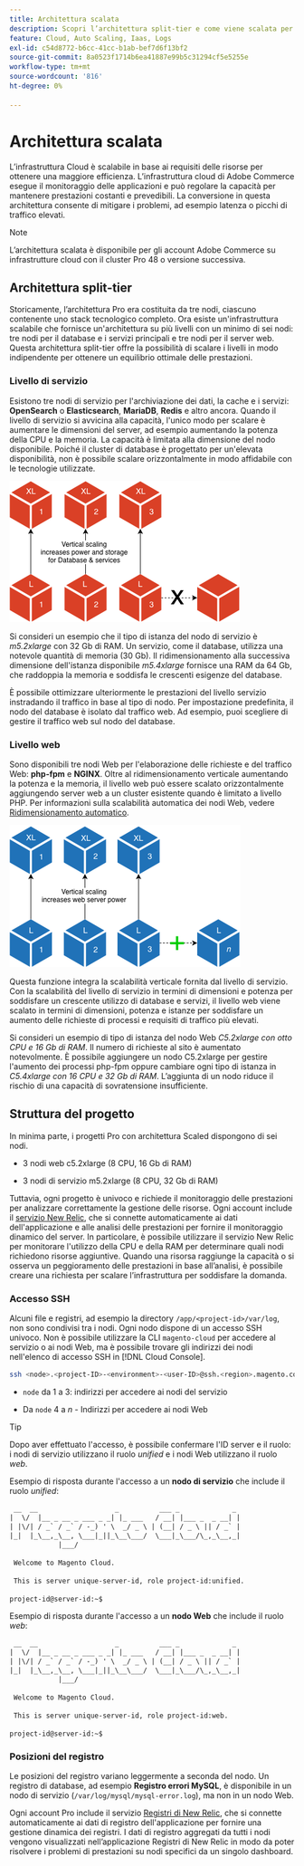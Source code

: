 ```yaml
---
title: Architettura scalata
description: Scopri l’architettura split-tier e come viene scalata per soddisfare la domanda.
feature: Cloud, Auto Scaling, Iaas, Logs
exl-id: c54d8772-b6cc-41cc-b1ab-bef7d6f13bf2
source-git-commit: 8a0523f1714b6ea41887e99b5c31294cf5e5255e
workflow-type: tm+mt
source-wordcount: '816'
ht-degree: 0%

---
```


# Architettura scalata

L’infrastruttura Cloud è scalabile in base ai requisiti delle risorse per ottenere una maggiore efficienza. L’infrastruttura cloud di Adobe Commerce esegue il monitoraggio delle applicazioni e può regolare la capacità per mantenere prestazioni costanti e prevedibili. La conversione in questa architettura consente di mitigare i problemi, ad esempio latenza o picchi di traffico elevati.

>[!NOTE]
>
>L’architettura scalata è disponibile per gli account Adobe Commerce su infrastrutture cloud con il cluster Pro 48 o versione successiva.

## Architettura split-tier

Storicamente, l’architettura Pro era costituita da tre nodi, ciascuno contenente uno stack tecnologico completo. Ora esiste un&#39;infrastruttura scalabile che fornisce un&#39;architettura su più livelli con un minimo di sei nodi: tre nodi per il database e i servizi principali e tre nodi per il server web. Questa architettura split-tier offre la possibilità di scalare i livelli in modo indipendente per ottenere un equilibrio ottimale delle prestazioni.

### Livello di servizio

Esistono tre nodi di servizio per l&#39;archiviazione dei dati, la cache e i servizi: **OpenSearch** o **Elasticsearch**, **MariaDB**, **Redis** e altro ancora. Quando il livello di servizio si avvicina alla capacità, l&#39;unico modo per scalare è aumentare le dimensioni del server, ad esempio aumentando la potenza della CPU e la memoria. La capacità è limitata alla dimensione del nodo disponibile. Poiché il cluster di database è progettato per un&#39;elevata disponibilità, non è possibile scalare orizzontalmente in modo affidabile con le tecnologie utilizzate.

![Scalabilità livello servizio](../../assets/scaling-service.png)

Si consideri un esempio che il tipo di istanza del nodo di servizio è _m5.2xlarge_ con 32 Gb di RAM. Un servizio, come il database, utilizza una notevole quantità di memoria (30 Gb). Il ridimensionamento alla successiva dimensione dell&#39;istanza disponibile _m5.4xlarge_ fornisce una RAM da 64 Gb, che raddoppia la memoria e soddisfa le crescenti esigenze del database.

È possibile ottimizzare ulteriormente le prestazioni del livello servizio instradando il traffico in base al tipo di nodo. Per impostazione predefinita, il nodo del database è isolato dal traffico web. Ad esempio, puoi scegliere di gestire il traffico web sul nodo del database.

### Livello web

Sono disponibili tre nodi Web per l&#39;elaborazione delle richieste e del traffico Web: **php-fpm** e **NGINX**. Oltre al ridimensionamento verticale aumentando la potenza e la memoria, il livello web può essere scalato orizzontalmente aggiungendo server web a un cluster esistente quando è limitato a livello PHP. Per informazioni sulla scalabilità automatica dei nodi Web, vedere [Ridimensionamento automatico](autoscaling.md).

![Ridimensionamento livello Web](../../assets/scaling-web.png)

Questa funzione integra la scalabilità verticale fornita dal livello di servizio. Con la scalabilità del livello di servizio in termini di dimensioni e potenza per soddisfare un crescente utilizzo di database e servizi, il livello web viene scalato in termini di dimensioni, potenza e istanze per soddisfare un aumento delle richieste di processi e requisiti di traffico più elevati.

Si consideri un esempio di tipo di istanza del nodo Web _C5.2xlarge con otto CPU e 16 Gb di RAM_. Il numero di richieste al sito è aumentato notevolmente. È possibile aggiungere un nodo C5.2xlarge per gestire l&#39;aumento dei processi php-fpm oppure cambiare ogni tipo di istanza in _C5.4xlarge con 16 CPU e 32 Gb di RAM_. L’aggiunta di un nodo riduce il rischio di una capacità di sovratensione insufficiente.

## Struttura del progetto

In minima parte, i progetti Pro con architettura Scaled dispongono di sei nodi.

- 3 nodi web c5.2xlarge (8 CPU, 16 Gb di RAM)

- 3 nodi di servizio m5.2xlarge (8 CPU, 32 Gb di RAM)

Tuttavia, ogni progetto è univoco e richiede il monitoraggio delle prestazioni per analizzare correttamente la gestione delle risorse. Ogni account include il [servizio New Relic](../monitor/new-relic-service.md), che si connette automaticamente ai dati dell&#39;applicazione e alle analisi delle prestazioni per fornire il monitoraggio dinamico del server. In particolare, è possibile utilizzare il servizio New Relic per monitorare l&#39;utilizzo della CPU e della RAM per determinare quali nodi richiedono risorse aggiuntive. Quando una risorsa raggiunge la capacità o si osserva un peggioramento delle prestazioni in base all’analisi, è possibile creare una richiesta per scalare l’infrastruttura per soddisfare la domanda.

### Accesso SSH

Alcuni file e registri, ad esempio la directory `/app/<project-id>/var/log`, non sono condivisi tra i nodi. Ogni nodo dispone di un accesso SSH univoco. Non è possibile utilizzare la CLI `magento-cloud` per accedere al servizio o ai nodi Web, ma è possibile trovare gli indirizzi dei nodi nell&#39;elenco di accesso SSH in [!DNL Cloud Console].

```bash
ssh <node>.<project-ID>-<environment>-<user-ID>@ssh.<region>.magento.com
```

- `node` da 1 a 3: indirizzi per accedere ai nodi del servizio

- Da `node` 4 a _n_ - Indirizzi per accedere ai nodi Web

>[!TIP]
>
>Dopo aver effettuato l&#39;accesso, è possibile confermare l&#39;ID server e il ruolo: i nodi di servizio utilizzano il ruolo _unified_ e i nodi Web utilizzano il ruolo _web_.

Esempio di risposta durante l&#39;accesso a un **nodo di servizio** che include il ruolo _unified_:

```terminal
 __  __                   _          ___ _             _
|  \/  |__ _ __ _ ___ _ _| |_ ___   / __| |___ _  _ __| |
| |\/| / _` / _` / -_) ' \  _/ _ \ | (__| / _ \ || / _` |
|_|  |_\__,_\__, \___|_||_\__\___/  \___|_\___/\_,_\__,_|
            |___/

 Welcome to Magento Cloud.

 This is server unique-server-id, role project-id:unified.

project-id@server-id:~$
```

Esempio di risposta durante l&#39;accesso a un **nodo Web** che include il ruolo _web_:

```terminal
 __  __                   _          ___ _             _
|  \/  |__ _ __ _ ___ _ _| |_ ___   / __| |___ _  _ __| |
| |\/| / _` / _` / -_) ' \  _/ _ \ | (__| / _ \ || / _` |
|_|  |_\__,_\__, \___|_||_\__\___/  \___|_\___/\_,_\__,_|
            |___/

 Welcome to Magento Cloud.

 This is server unique-server-id, role project-id:web.

project-id@server-id:~$
```

### Posizioni del registro

Le posizioni del registro variano leggermente a seconda del nodo. Un registro di database, ad esempio **Registro errori MySQL**, è disponibile in un nodo di servizio (`/var/log/mysql/mysql-error.log`), ma non in un nodo Web.

Ogni account Pro include il servizio [Registri di New Relic](../monitor/new-relic-service.md), che si connette automaticamente ai dati di registro dell&#39;applicazione per fornire una gestione dinamica dei registri. I dati di registro aggregati da tutti i nodi vengono visualizzati nell’applicazione Registri di New Relic in modo da poter risolvere i problemi di prestazioni su nodi specifici da un singolo dashboard.
